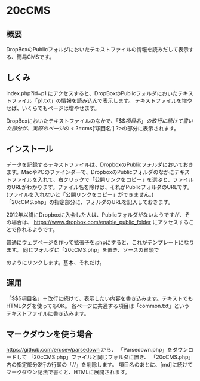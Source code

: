 # 20cCMS

## 概要
DropBoxのPublicフォルダにおいたテキストファイルの情報を読みだして表示する、簡易CMSです。

## しくみ
index.php?id=p1
にアクセスすると、DropBoxのPublicフォルダにおいたテキストファイル「p1.txt」の情報を読み込んで表示します。
テキストファイルを増やせば、いくらでもページは増やせます。

DropBoxにおいたテキストファイルのなかで、「$$$項目名」の改行に続けて書いた部分が、実際のページの<?=$cms[‘項目名’] ?>の部分に表示されます。

## インストール
データを記録するテキストファイルは、DropboxのPublicフォルダにおいておきます。MacやPCのファインダーで、DropboxのPublicフォルダのなかにテキストファイルを入れて、右クリックで「公開リンクをコピー」を選ぶと、ファイルのURLがわかります。ファイル名を除けば、それがPublicフォルダのURLです。(ファイルを入れないと「公開リンクをコピー」ができません。)
「20cCMS.php」の指定部分に、フォルダのURLを記入しておきます。

2012年以降にDropboxに入会した人は、Publicフォルダがないようですが、その場合は、
https://www.dropbox.com/enable_public_folder
にアクセスすることで作れるようです。

普通にウェブページを作って拡張子を.phpにすると、これがテンプレートになります。
同じフォルダに「20cCMS.php」を置き、ソースの冒頭で
<?php include(’20cCMS.php’); ?>
のようにリンクします。基本、それだけ。

## 運用
「$$$項目名」＋改行に続けて、表示したい内容を書き込みます。テキストでもHTMLタグを使ってもOK。
各ページに共通する項目は「common.txt」というテキストファイルに書き込みます。

## マークダウンを使う場合
https://github.com/erusev/parsedown
から、
「Parsedown.php」をダウンロードして
「20cCMS.php」ファイルと同じフォルダに置き、
「20cCMS.php」内の指定部分3行の行頭の「//」を削除します。
項目名のあとに、[md]に続けてマークダウン記法で書くと、HTMLに展開されます。
